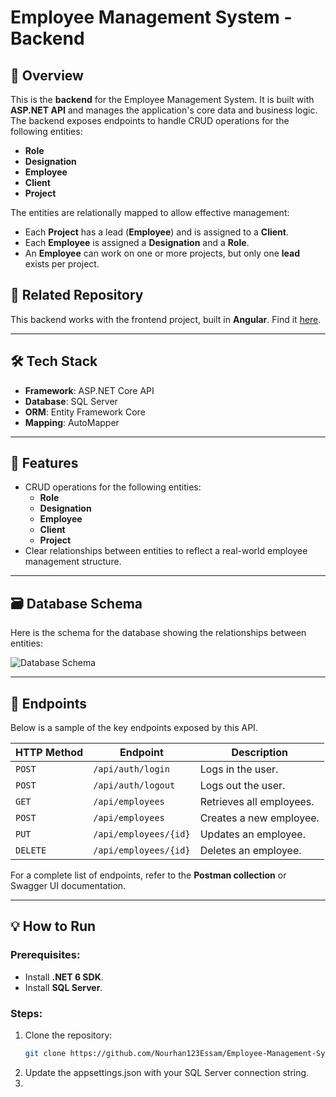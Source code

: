 # Employee Management System - Backend

## 🚀 **Overview**

This is the **backend** for the Employee Management System. It is built with **ASP.NET API** and manages the application's core data and business logic. 
The backend exposes endpoints to handle CRUD operations for the following entities:
- **Role**
- **Designation**
- **Employee**
- **Client**
- **Project**

The entities are relationally mapped to allow effective management:
- Each **Project** has a lead (**Employee**) and is assigned to a **Client**.
- Each **Employee** is assigned a **Designation** and a **Role**.
- An **Employee** can work on one or more projects, but only one **lead** exists per project.

## 🔗 **Related Repository**

This backend works with the frontend project, built in **Angular**. Find it [here](https://github.com/Nourhan123Essam/Employee-Management-System-Angular).

---

## 🛠️ **Tech Stack**

- **Framework**: ASP.NET Core API  
- **Database**: SQL Server  
- **ORM**: Entity Framework Core  
- **Mapping**: AutoMapper  

---

## 🌟 **Features**

- CRUD operations for the following entities:
  - **Role**  
  - **Designation**  
  - **Employee**  
  - **Client**  
  - **Project**  
- Clear relationships between entities to reflect a real-world employee management structure.

---

## 🗃️ **Database Schema**

Here is the schema for the database showing the relationships between entities:  

![Database Schema](schema-screenshot.png)  

---

## 📖 **Endpoints**

Below is a sample of the key endpoints exposed by this API.  

| HTTP Method | Endpoint                | Description               |
|-------------|-------------------------|---------------------------|
| `POST`      | `/api/auth/login`       | Logs in the user.         |
| `POST`      | `/api/auth/logout`      | Logs out the user.        |
| `GET`       | `/api/employees`        | Retrieves all employees.  |
| `POST`      | `/api/employees`        | Creates a new employee.   |
| `PUT`       | `/api/employees/{id}`   | Updates an employee.      |
| `DELETE`    | `/api/employees/{id}`   | Deletes an employee.      |

For a complete list of endpoints, refer to the **Postman collection** or Swagger UI documentation.

---

## 💡 **How to Run**

### Prerequisites:
- Install **.NET 6 SDK**.  
- Install **SQL Server**.  

### Steps:
1. Clone the repository:  
   ```bash
   git clone https://github.com/Nourhan123Essam/Employee-Management-System-API-ASP.Net.git
   ```
2. Update the appsettings.json with your SQL Server connection string.
3. 
